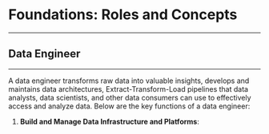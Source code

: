 # Foundations: Roles and Concepts
---
## Data Engineer
---
A data engineer transforms raw data into valuable insights, develops and maintains data architectures, Extract-Transform-Load pipelines that data analysts, data scientists, and other data consumers can use to effectively access and analyze data.
Below are the key functions of a data engineer:
1. **Build and Manage Data Infrastructure and Platforms**: 
